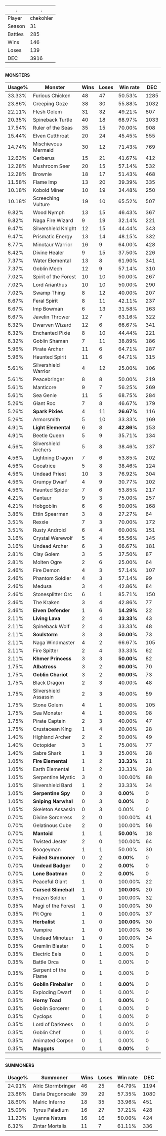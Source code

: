 .|.
|-|-
Player|chekohler
Season|31
Battles|285
Wins|146
Loses|139
DEC|3916

---
**MONSTERS**

Usage%|Monster|Wins|Loses|Win rate|DEC|
-|-|-|-|-|-|
33.33%|Furious Chicken|48|47|50.53%|1285|
23.86%|Creeping Ooze|38|30|55.88%|1032|
22.11%|Flesh Golem|31|32|49.21%|807|
20.35%|Spineback Turtle|40|18|68.97%|1033|
17.54%|Ruler of the Seas|35|15|70.00%|908|
15.44%|Elven Cutthroat|20|24|45.45%|555|
14.74%|Mischievous Mermaid|30|12|71.43%|769|
12.63%|Cerberus|15|21|41.67%|412|
12.28%|Mushroom Seer|20|15|57.14%|532|
12.28%|Brownie|18|17|51.43%|468|
11.58%|Flame Imp|13|20|39.39%|335|
10.18%|Kobold Miner|10|19|34.48%|250|
10.18%|Screeching Vulture|19|10|65.52%|507|
9.82%|Wood Nymph|13|15|46.43%|367|
9.82%|Naga Fire Wizard|9|19|32.14%|221|
9.47%|Silvershield Knight|12|15|44.44%|343|
9.47%|Prismatic Energy|13|14|48.15%|332|
8.77%|Minotaur Warrior|16|9|64.00%|428|
8.42%|Divine Healer|9|15|37.50%|226|
7.37%|Water Elemental|13|8|61.90%|341|
7.37%|Goblin Mech|12|9|57.14%|310|
7.02%|Spirit of the Forest|10|10|50.00%|267|
7.02%|Lord Arianthus|10|10|50.00%|290|
7.02%|Swamp Thing|8|12|40.00%|207|
6.67%|Feral Spirit|8|11|42.11%|237|
6.67%|Imp Bowman|6|13|31.58%|163|
6.67%|Javelin Thrower|12|7|63.16%|322|
6.32%|Dwarven Wizard|12|6|66.67%|341|
6.32%|Enchanted Pixie|8|10|44.44%|221|
6.32%|Goblin Shaman|7|11|38.89%|186|
5.96%|Pirate Archer|11|6|64.71%|287|
5.96%|Haunted Spirit|11|6|64.71%|315|
5.61%|Silvershield Warrior|4|12|25.00%|106|
5.61%|Peacebringer|8|8|50.00%|219|
5.61%|Manticore|9|7|56.25%|269|
5.61%|Sea Genie|11|5|68.75%|284|
5.26%|Giant Roc|7|8|46.67%|179|
5.26%|**Spark Pixies**|4|11|**26.67%**|116|
5.26%|Armorsmith|5|10|33.33%|169|
4.91%|**Light Elemental**|6|8|**42.86%**|153|
4.91%|Beetle Queen|5|9|35.71%|134|
4.56%|Silvershield Archers|5|8|38.46%|137|
4.56%|Lightning Dragon|7|6|53.85%|202|
4.56%|Cocatrice|5|8|38.46%|124|
4.56%|Undead Priest|10|3|76.92%|304|
4.56%|Grumpy Dwarf|4|9|30.77%|102|
4.56%|Haunted Spider|7|6|53.85%|217|
4.21%|Centaur|9|3|75.00%|257|
4.21%|Hobgoblin|6|6|50.00%|168|
3.86%|Ettin Spearman|3|8|27.27%|64|
3.51%|Rexxie|7|3|70.00%|172|
3.51%|Rusty Android|6|4|60.00%|151|
3.16%|Crystal Werewolf|5|4|55.56%|145|
3.16%|Undead Archer|6|3|66.67%|181|
2.81%|Clay Golem|3|5|37.50%|87|
2.81%|Molten Ogre|2|6|25.00%|64|
2.46%|Fire Demon|4|3|57.14%|107|
2.46%|Phantom Soldier|4|3|57.14%|99|
2.46%|Medusa|3|4|42.86%|84|
2.46%|Stonesplitter Orc|6|1|85.71%|150|
2.46%|The Kraken|3|4|42.86%|77|
2.46%|**Elven Defender**|1|6|**14.29%**|22|
2.11%|**Living Lava**|2|4|**33.33%**|43|
2.11%|Spineback Wolf|2|4|33.33%|48|
2.11%|**Soulstorm**|3|3|**50.00%**|73|
2.11%|Naga Windmaster|4|2|66.67%|105|
2.11%|Fire Spitter|2|4|33.33%|62|
2.11%|**Khmer Princess**|3|3|**50.00%**|82|
1.75%|**Albatross**|3|2|**60.00%**|70|
1.75%|**Goblin Chariot**|3|2|**60.00%**|73|
1.75%|Black Dragon|2|3|40.00%|48|
1.75%|Silvershield Assassin|2|3|40.00%|59|
1.75%|Stone Golem|4|1|80.00%|105|
1.75%|Sea Monster|4|1|80.00%|98|
1.75%|Pirate Captain|2|3|40.00%|47|
1.75%|Crustacean King|1|4|20.00%|28|
1.40%|Highland Archer|2|2|50.00%|49|
1.40%|Octopider|3|1|75.00%|77|
1.40%|Sabre Shark|1|3|25.00%|28|
1.05%|**Fire Elemental**|1|2|**33.33%**|21|
1.05%|Earth Elemental|1|2|33.33%|28|
1.05%|Serpentine Mystic|3|0|100.00%|88|
1.05%|Silvershield Bard|1|2|33.33%|34|
1.05%|**Serpentine Spy**|0|3|**0.00%**|0|
1.05%|**Sniping Narwhal**|0|3|**0.00%**|0|
1.05%|Skeleton Assassin|0|3|0.00%|0|
0.70%|Divine Sorceress|2|0|100.00%|41|
0.70%|Gelatinous Cube|2|0|100.00%|56|
0.70%|**Mantoid**|1|1|**50.00%**|18|
0.70%|Twisted Jester|2|0|100.00%|64|
0.70%|Boogeyman|1|1|50.00%|30|
0.70%|**Failed Summoner**|0|2|**0.00%**|0|
0.70%|**Undead Badger**|0|2|**0.00%**|0|
0.70%|**Lone Boatman**|0|2|**0.00%**|0|
0.35%|Peaceful Giant|1|0|100.00%|22|
0.35%|**Cursed Slimeball**|1|0|**100.00%**|20|
0.35%|Frozen Soldier|1|0|100.00%|32|
0.35%|Magi of the Forest|1|0|100.00%|30|
0.35%|Pit Ogre|1|0|100.00%|37|
0.35%|**Herbalist**|1|0|**100.00%**|30|
0.35%|Vampire|1|0|100.00%|36|
0.35%|Undead Minotaur|1|0|100.00%|34|
0.35%|Gremlin Blaster|0|1|0.00%|0|
0.35%|Electric Eels|0|1|0.00%|0|
0.35%|Battle Orca|0|1|0.00%|0|
0.35%|Serpent of the Flame|0|1|0.00%|0|
0.35%|**Goblin Fireballer**|0|1|**0.00%**|0|
0.35%|Exploding Dwarf|0|1|0.00%|0|
0.35%|**Horny Toad**|0|1|**0.00%**|0|
0.35%|Goblin Sorcerer|0|1|0.00%|0|
0.35%|Cyclops|0|1|0.00%|0|
0.35%|Lord of Darkness|0|1|0.00%|0|
0.35%|Goblin Chef|0|1|0.00%|0|
0.35%|Animated Corpse|0|1|0.00%|0|
0.35%|**Maggots**|0|1|**0.00%**|0|

---
**SUMMONERS**

Usage%|Summoner|Wins|Loses|Win rate|DEC|
-|-|-|-|-|-|
24.91%|Alric Stormbringer|46|25|64.79%|1194|
23.86%|Daria Dragonscale|39|29|57.35%|1080|
18.60%|Malric Inferno|18|35|33.96%|451|
15.09%|Tyrus Paladium|16|27|37.21%|428|
11.23%|Lyanna Natura|16|16|50.00%|424|
6.32%|Zintar Mortalis|11|7|61.11%|336|
